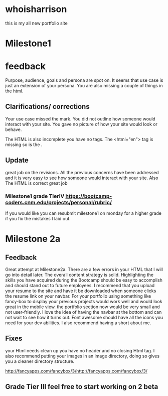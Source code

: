 # whoisharrison
this is my all new portfolio site

# Milestone1 

# feedback
Purpose, audience, goals and persona are spot on. It seems that use case is just an extension of your persona. You are also missing a couple of things in the html. 
 
## Clarifications/ corrections

Your  use case missed the mark. You did not outline how someone would interact with your site. You gave no picture of how your site would look or behave.

The HTML is also incomplete you have no <html> tags. The <html="en"> tag is missing so is the <meta charset="utf-8">. 

## Update 

great job on the revisions. All the previous concerns have been addressed and it is very easy to see how someone would interact with your site. Also The HTML is correct great job

### Milestone1 grade TierIV https://bootcamp-coders.cnm.edu/projects/personal/rubric/

If you would like you can resubmit milestone1 on monday for a higher grade if you fix the mistakes I laid out.

# Milestone 2a 

## Feedback

Great attempt at Milestone2a. There are a few errors in your HTML that I will go into detail later. The overall content strategy is solid. Highlighting the skills you have acquired during the Bootcamp should be easy to accomplish and should stand out to future employees. I recommend that you upload your resume to the site and have it be downloaded when someone clicks the resume link on your navbar. For your portfolio using something like fancy-box to display your previous projects would work well and would look great in the mobile view.  the portfolio section now would be very small and not user-friendly.  I love the idea of having the navbar at the bottom and can not wait to see how it turns out. Font awesome should have all the icons you need for your dev abilities. I also recommend having a short about me. 

## Fixes

your Html needs clean up you have no header and no closing Html tag.  I also recommend putting your images in an image directory, doing so gives you a cleaner directory structure.

http://fancyapps.com/fancybox/3/http://fancyapps.com/fancybox/3/

## Grade Tier III feel free to start working on 2 beta
